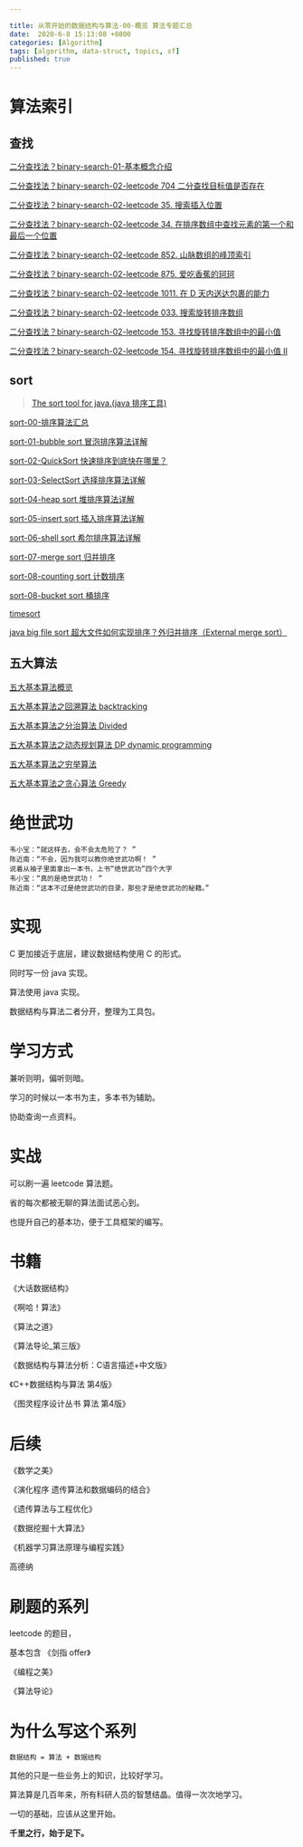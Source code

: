 ```yaml
---

title: 从零开始的数据结构与算法-00-概览 算法专题汇总
date:  2020-6-8 15:13:08 +0800
categories: [Algorithm]
tags: [algorithm, data-struct, topics, sf]
published: true
---
```


# 算法索引

## 查找

[二分查找法？binary-search-01-基本概念介绍](https://houbb.github.io/2020/06/08/algorithm-000-leetcode-data-struct-001-search-00-binary-search-01-intro-what)

[二分查找法？binary-search-02-leetcode 704 二分查找目标值是否存在](https://houbb.github.io/2020/06/08/algorithm-000-leetcode-data-struct-001-search-00-binary-search-02-leetcode-01-T704)

[二分查找法？binary-search-02-leetcode 35. 搜索插入位置](https://houbb.github.io/2020/06/08/algorithm-000-leetcode-data-struct-001-search-00-binary-search-02-leetcode-02-T035)

[二分查找法？binary-search-02-leetcode 34. 在排序数组中查找元素的第一个和最后一个位置](https://houbb.github.io/2020/06/08/algorithm-000-leetcode-data-struct-001-search-00-binary-search-02-leetcode-03-T034)

[二分查找法？binary-search-02-leetcode 852. 山脉数组的峰顶索引](https://houbb.github.io/2020/06/08/algorithm-000-leetcode-data-struct-001-search-00-binary-search-02-leetcode-04-T852)

[二分查找法？binary-search-02-leetcode 875. 爱吃香蕉的珂珂](https://houbb.github.io/2020/06/08/algorithm-000-leetcode-data-struct-001-search-00-binary-search-02-leetcode-05-T875)

[二分查找法？binary-search-02-leetcode 1011. 在 D 天内送达包裹的能力](https://houbb.github.io/2020/06/08/algorithm-000-leetcode-data-struct-001-search-00-binary-search-02-leetcode-06-T1011)

[二分查找法？binary-search-02-leetcode 033. 搜索旋转排序数组](https://houbb.github.io/2020/06/08/algorithm-000-leetcode-data-struct-001-search-00-binary-search-02-leetcode-07-T033)

[二分查找法？binary-search-02-leetcode 153. 寻找旋转排序数组中的最小值](https://houbb.github.io/2020/06/08/algorithm-000-leetcode-data-struct-001-search-00-binary-search-02-leetcode-08-T153)

[二分查找法？binary-search-02-leetcode 154. 寻找旋转排序数组中的最小值 II](https://houbb.github.io/2020/06/08/algorithm-000-leetcode-data-struct-001-search-00-binary-search-02-leetcode-09-T154)

## sort

> [The sort tool for java.(java 排序工具)](https://github.com/houbb/sort)

[sort-00-排序算法汇总](https://houbb.github.io/2016/07/14/sort-00-overview-sort)

[sort-01-bubble sort 冒泡排序算法详解](https://houbb.github.io/2016/07/14/sort-01-bubble-sort)

[sort-02-QuickSort 快速排序到底快在哪里？](https://houbb.github.io/2016/07/14/sort-02-quick-sort)

[sort-03-SelectSort 选择排序算法详解](https://houbb.github.io/2016/07/14/sort-03-select-sort)

[sort-04-heap sort 堆排序算法详解](https://houbb.github.io/2016/07/14/sort-03-select-sort)

[sort-05-insert sort 插入排序算法详解](https://houbb.github.io/2016/07/14/sort-05-insert-sort)

[sort-06-shell sort 希尔排序算法详解](https://houbb.github.io/2016/07/14/sort-06-shell-sort)

[sort-07-merge sort 归并排序](https://houbb.github.io/2016/07/14/sort-07-merge-sort)

[sort-08-counting sort 计数排序](https://houbb.github.io/2016/07/14/sort-08-counting-sort)

[sort-08-bucket sort 桶排序](https://houbb.github.io/2016/07/14/sort-09-bucket-sort)

[timesort](https://houbb.github.io/2018/07/26/timesort)

[java big file sort 超大文件如何实现排序？外归并排序（External merge sort）](https://houbb.github.io/2022/08/12/java-diff-sort-big-file)

## 五大算法

[五大基本算法概览](https://houbb.github.io/2020/01/23/data-struct-learn-07-base)

[五大基本算法之回溯算法 backtracking](https://houbb.github.io/2020/01/23/data-struct-learn-07-base-backtracking)

[五大基本算法之分治算法 Divided](https://houbb.github.io/2020/01/23/data-struct-learn-07-base-divided)

[五大基本算法之动态规划算法 DP dynamic programming](https://houbb.github.io/2020/01/23/data-struct-learn-07-base-dp)

[五大基本算法之穷举算法](https://houbb.github.io/2020/01/23/data-struct-learn-07-base-enum)

[五大基本算法之贪心算法 Greedy](https://houbb.github.io/2020/01/23/data-struct-learn-07-base-greedy)

# 绝世武功

```
韦小宝：“就这样去，会不会太危险了？ ”
陈近南：“不会，因为我可以教你绝世武功啊！ ”
说着从袖子里面拿出一本书，上书“绝世武功”四个大字 
韦小宝：“真的是绝世武功！ ”
陈近南：“这本不过是绝世武功的目录，那些才是绝世武功的秘籍。”
```

# 实现

C 更加接近于底层，建议数据结构使用 C 的形式。

同时写一份 java 实现。

算法使用 java 实现。

数据结构与算法二者分开，整理为工具包。

# 学习方式

兼听则明，偏听则暗。

学习的时候以一本书为主，多本书为辅助。

协助查询一点资料。

# 实战

可以刷一遍 leetcode 算法题。

省的每次都被无聊的算法面试恶心到。

也提升自己的基本功，便于工具框架的编写。

# 书籍

《大话数据结构》

《啊哈！算法》

《算法之道》

《算法导论_第三版》

《数据结构与算法分析：C语言描述+中文版》

《C++数据结构与算法 第4版》

《图灵程序设计丛书 算法 第4版》

# 后续

《数学之美》

《演化程序 遗传算法和数据编码的结合》

《遗传算法与工程优化》

《数据挖掘十大算法》

《机器学习算法原理与编程实践》

高德纳

# 刷题的系列

leetcode 的题目，

基本包含 《剑指 offer》

《编程之美》

《算法导论》

# 为什么写这个系列

```
数据结构 = 算法 + 数据结构
```

其他的只是一些业务上的知识，比较好学习。

算法算是几百年来，所有科研人员的智慧结晶。值得一次次地学习。

一切的基础，应该从这里开始。

**千里之行，始于足下。**


